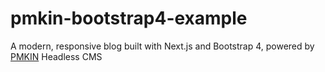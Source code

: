 # pmkin-bootstrap4-example
A modern, responsive blog built with Next.js and Bootstrap 4, powered by [PMKIN](https://pmkin.io/) Headless CMS
